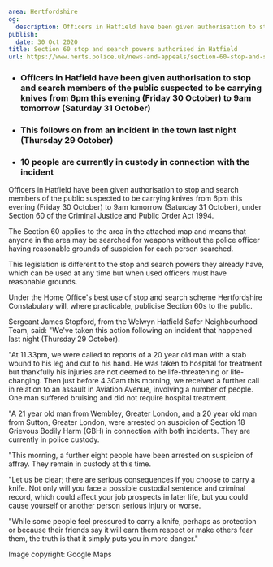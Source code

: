 ```yaml
area: Hertfordshire
og:
  description: Officers in Hatfield have been given authorisation to stop and search members of the public suspected to be carrying knives from 6pm this evening (Friday 30 October) to 9am tomorrow (Saturday 31 October), under Section 60 of the Criminal Justice and Public Order Act 1994.
publish:
  date: 30 Oct 2020
title: Section 60 stop and search powers authorised in Hatfield
url: https://www.herts.police.uk/news-and-appeals/section-60-stop-and-search-powers-authorised-in-hatfield-0813
```

* ### Officers in Hatfield have been given authorisation to stop and search members of the public suspected to be carrying knives from 6pm this evening (Friday 30 October) to 9am tomorrow (Saturday 31 October)

 * ### This follows on from an incident in the town last night (Thursday 29 October)

 * ### 10 people are currently in custody in connection with the incident

Officers in Hatfield have been given authorisation to stop and search members of the public suspected to be carrying knives from 6pm this evening (Friday 30 October) to 9am tomorrow (Saturday 31 October), under Section 60 of the Criminal Justice and Public Order Act 1994.

The Section 60 applies to the area in the attached map and means that anyone in the area may be searched for weapons without the police officer having reasonable grounds of suspicion for each person searched.

This legislation is different to the stop and search powers they already have, which can be used at any time but when used officers must have reasonable grounds.

Under the Home Office's best use of stop and search scheme Hertfordshire Constabulary will, where practicable, publicise Section 60s to the public.

Sergeant James Stopford, from the Welwyn Hatfield Safer Neighbourhood Team, said: "We've taken this action following an incident that happened last night (Thursday 29 October).

"At 11.33pm, we were called to reports of a 20 year old man with a stab wound to his leg and cut to his hand. He was taken to hospital for treatment but thankfully his injuries are not deemed to be life-threatening or life-changing. Then just before 4.30am this morning, we received a further call in relation to an assault in Aviation Avenue, involving a number of people. One man suffered bruising and did not require hospital treatment.

"A 21 year old man from Wembley, Greater London, and a 20 year old man from Sutton, Greater London, were arrested on suspicion of Section 18 Grievous Bodily Harm (GBH) in connection with both incidents. They are currently in police custody.

"This morning, a further eight people have been arrested on suspicion of affray. They remain in custody at this time.

"Let us be clear; there are serious consequences if you choose to carry a knife. Not only will you face a possible custodial sentence and criminal record, which could affect your job prospects in later life, but you could cause yourself or another person serious injury or worse.

"While some people feel pressured to carry a knife, perhaps as protection or because their friends say it will earn them respect or make others fear them, the truth is that it simply puts you in more danger."

Image copyright: Google Maps
